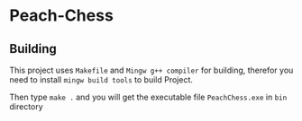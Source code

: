 # Peach-Chess

## Building

This project uses `Makefile` and `Mingw g++ compiler` for building, therefor you need to install `mingw build tools` to build Project.

Then type `make .` and you will get the executable file `PeachChess.exe` in `bin` directory
